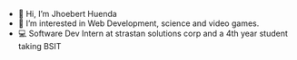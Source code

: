 - 👋 Hi, I’m Jhoebert Huenda
- 👀 I’m interested in Web Development, science and video games.
- ‍💻 Software Dev Intern at strastan solutions corp and a 4th year student taking BSIT


